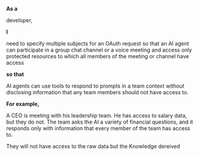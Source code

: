 **As a** 

developer, 

**I** 

need to specify multiple subjects for an OAuth request so that an AI agent can participate in a group chat channel or a voice meeting and access only protected resources to which all members of the meeting or channel have access

**so that**

AI agents can use tools to respond to prompts in a team context without disclosing information that any team members should not have access to.

**For example,**

A CEO is meeting with his leadership team. He has access to salary data, but they do not. The team asks the AI a variety of financial questions, and it responds only with information that every member of the team has access to.


They will not have access to the raw data but the Knowledge dereived  
